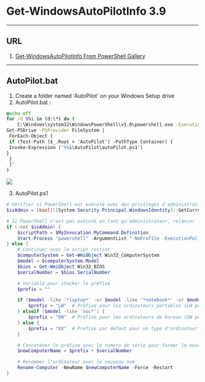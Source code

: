 # Get-WindowsAutoPilotInfo 3.9

---

## URL
1. [Get-WindowsAutoPilotInfo From PowerShell Gallery](https://www.powershellgallery.com/packages/Get-WindowsAutoPilotInfo/3.9)

---

## AutoPilot.bat
1. Create a folder named 'AutoPilot' on your Windows Setup drive
2. AutoPilot.bat :
````bat
@echo off
for /d %%i in (d:\*) do (
    C:\Windows\system32\WindowsPowerShell\v1.0\powershell.exe -ExecutionPolicy Bypass -Command "& {
Get-PSDrive -PSProvider FileSystem |
 ForEach-Object {
 if (Test-Path ($_.Root + 'AutoPilot') -PathType Container) {
 Invoke-Expression ('%%i\AutoPilot\autoPilot.ps1')
}
 }
 }"
)
````
<img src="https://i.imgur.com/oMz7kaZ.png">

3. AutoPilot.ps1
````ps1
# Vérifier si PowerShell est exécuté avec des privilèges d'administration
$isAdmin = [bool]([System.Security.Principal.WindowsIdentity]::GetCurrent().Groups -match "S-1-5-32-544")

# Si PowerShell n'est pas exécuté en tant qu'administrateur, relancer le script avec des privilèges d'administration
if (-not $isAdmin) {
    $scriptPath = $MyInvocation.MyCommand.Definition
    Start-Process "powershell" -ArgumentList "-NoProfile -ExecutionPolicy Bypass -File '$scriptPath'" -Verb RunAs
} else {
    # Continuer avec le script restant
    $computerSystem = Get-WmiObject Win32_ComputerSystem
    $model = $computerSystem.Model
    $bios = Get-WmiObject Win32_BIOS
    $serialNumber = $bios.SerialNumber

    # Variable pour stocker le préfixe
    $prefix = ""

    if ($model -like '*laptop*' -or $model -like '*notebook*' -or $model -like '*surface pro*') {
        $prefix = "LW"  # Préfixe pour les ordinateurs portables (LW pour Laptop Windows)
    } elseif ($model -like 'nuc*') {
        $prefix = "DW"  # Préfixe pour les ordinateurs de bureau (DW pour Desktop Windows)
    } else {
        $prefix = "XX"  # Préfixe par défaut pour un type d'ordinateur indéterminé (peut être modifié)
    }

    # Concaténer le préfixe avec le numéro de série pour former le nouveau nom d'ordinateur
    $newComputerName = $prefix + $serialNumber

    # Renommer l'ordinateur avec le nouveau nom
    Rename-Computer -NewName $newComputerName -Force -Restart
}
````
